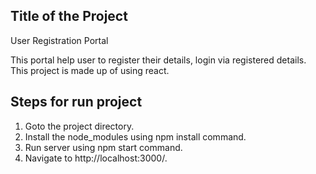 ## Title of the Project 

User Registration Portal

This portal help user to register their details, login via registered details.
This project is made up of using react.

## Steps for run project

1. Goto the project directory.
2. Install the node_modules using npm install command.
3. Run server using npm start command.
4. Navigate to http://localhost:3000/.

